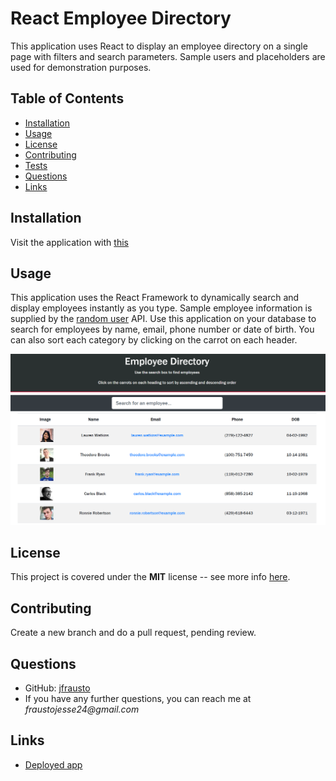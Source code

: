 # React Employee Directory

This application uses React to display an employee directory on a single page with filters and search parameters. Sample users and placeholders are used for demonstration purposes.

## Table of Contents

- [Installation](#Installation)
- [Usage](#Usage)
- [License](#License)
- [Contributing](#Contributing)
- [Tests](#Testing)
- [Questions](#Questions)
- [Links](#Links)

## Installation

Visit the application with [this]()

## Usage

This application uses the React Framework to dynamically search and display employees instantly as you type. Sample employee information is supplied by the [random user](https://randomuser.me/) API. Use this application on your database to search for employees by name, email, phone number or date of birth. You can also sort each category by clicking on the carrot on each header.

![Directory of Employees](/screenshots/employe-directory.PNG?raw=true "Directory filled with sample data")

## License

This project is covered under the **MIT** license -- see more info [here](https://opensource.org/licenses/MIT).

## Contributing

Create a new branch and do a pull request, pending review.

## Questions

- GitHub: [jfrausto](https://github.com/jfrausto)
- If you have any further questions, you can reach me at _fraustojesse24@gmail.com_

## Links

- [Deployed app]()
